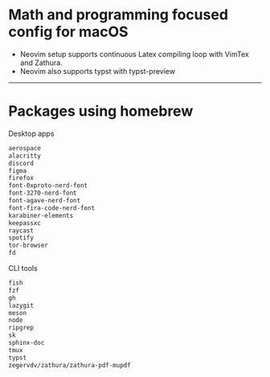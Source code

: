 # Math and programming focused config for macOS
- Neovim setup supports continuous Latex compiling loop with VimTex and Zathura. 
- Neovim also supports typst with typst-preview

---

# Packages using homebrew

Desktop apps
```sh
aerospace
alacritty
discord
figma
firefox
font-0xproto-nerd-font
font-3270-nerd-font
font-agave-nerd-font
font-fira-code-nerd-font
karabiner-elements
keepassxc
raycast
spotify
tor-browser
fd
```
CLI tools
```sh
fish
fzf
gh
lazygit
meson
node
ripgrep
sk
sphinx-doc
tmux
typst
zegervdv/zathura/zathura-pdf-mupdf
```
